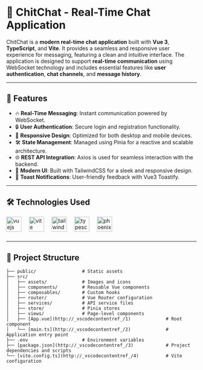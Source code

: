 # 🌟 ChitChat - Real-Time Chat Application

ChitChat is a **modern real-time chat application** built with **Vue 3**, **TypeScript**, and **Vite**. It provides a seamless and responsive user experience for messaging, featuring a clean and intuitive interface. The application is designed to support **real-time communication** using WebSocket technology and includes essential features like **user authentication**, **chat channels**, and **message history**.

---

## 🚀 Features

- 🔥 **Real-Time Messaging**: Instant communication powered by WebSocket.
- 🔒 **User Authentication**: Secure login and registration functionality.
- 📱 **Responsive Design**: Optimized for both desktop and mobile devices.
- 🛠️ **State Management**: Managed using Pinia for a reactive and scalable architecture.
- 🌐 **REST API Integration**: Axios is used for seamless interaction with the backend.
- 🎨 **Modern UI**: Built with TailwindCSS for a sleek and responsive design.
- 🔔 **Toast Notifications**: User-friendly feedback with Vue3 Toastify.

---

## 🛠️ Technologies Used

<!-- - **Frontend**: Vue 3, TypeScript, Vite
- **State Management**: Pinia
- **Styling**: TailwindCSS
- **Real-Time Communication**: Phoenix WebSocket
- **HTTP Client**: Axios -->

<div align="left">
  <img src="https://skillicons.dev/icons?i=vue" height="40" alt="vuejs logo"  />
  <img width="12" />
  <img src="https://skillicons.dev/icons?i=vite" height="40" alt="vite logo"  />
  <img width="12" />
  <img src="https://skillicons.dev/icons?i=tailwind" height="40" alt="tailwindcss logo"  />
  <img width="12" />
  <img src="https://skillicons.dev/icons?i=ts" height="40" alt="typescript logo"  />
  <img width="12" />
  <img src="https://cdn.jsdelivr.net/gh/devicons/devicon/icons/phoenix/phoenix-original.svg" height="40" alt="phoenix logo"  />

</div>

###

---

## 📂 Project Structure

```plaintext
├── public/                 # Static assets
├── src/
│   ├── assets/             # Images and icons
│   ├── components/         # Reusable Vue components
│   ├── composables/        # Custom hooks
│   ├── router/             # Vue Router configuration
│   ├── services/           # API service files
│   ├── store/              # Pinia stores
│   ├── views/              # Page-level components
│   ├── [App.vue](http://_vscodecontentref_/1)             # Root component
│   └── [main.ts](http://_vscodecontentref_/2)             # Application entry point
├── .env                    # Environment variables
├── [package.json](http://_vscodecontentref_/3)            # Project dependencies and scripts
└── [vite.config.ts](http://_vscodecontentref_/4)          # Vite configuration
```
